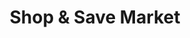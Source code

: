 ---
title: "Shop & Save Market"
url: /chicago/shop-and-save-market-south-archer-avenue/
shop: supermarket
---